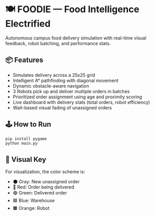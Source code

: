 # 🍽️ FOODIE — Food Intelligence Electrified

Autonomous campus food delivery simulation with real-time visual feedback, robot batching, and performance stats.

## 📦 Features
- Simulates delivery across a 25x25 grid
- Intelligent A* pathfinding with diagonal movement
- Dynamic obstacle-aware navigation
- 3 Robots pick up and deliver multiple orders in batches
- Prioritized order assignment using age and proximity scoring
- Live dashboard with delivery stats (total orders, robot efficiency)
- Wait-based visual fading of unassigned orders

## 🕹️ How to Run

```bash
pip install pygame
python main.py
```

## 🎨 Visual Key

For visualization, the color scheme is:
- 🌑 Gray: New unassigned order
- 🔴 Red: Order being delivered
- 🟢 Green: Delivered order
- 🟦 Blue: Warehouse
- 🟧 Orange: Robot